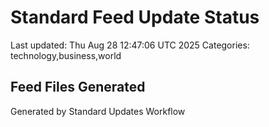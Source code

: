 # Standard Feed Update Status
Last updated: Thu Aug 28 12:47:06 UTC 2025
Categories: technology,business,world

## Feed Files Generated

Generated by Standard Updates Workflow
